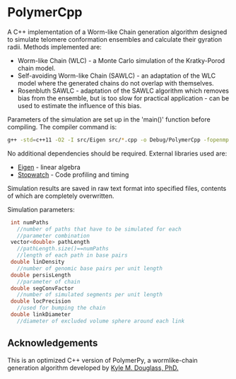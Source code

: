 # PolymerCpp

A C++ implementation of a Worm-like Chain generation algorithm designed to simulate telomere conformation ensembles and calculate their gyration radii. Methods implemented are:
 - Worm-like Chain (WLC) - a Monte Carlo simulation of the Kratky-Porod chain model.
 - Self-avoiding Worm-like Chain (SAWLC) - an adaptation of the WLC model where the generated chains do not overlap with themselves.
 - Rosenbluth SAWLC - adaptation of the SAWLC algorithm which removes bias from the ensemble, but is too slow for practical application - can be used to estimate the influence of this bias.

Parameters of the simulation are set up in the 'main()' function before compiling. The compiler command is:

```bash
g++ -std=c++11 -O2 -I src/Eigen src/*.cpp -o Debug/PolymerCpp -fopenmp
```

No additional dependencies should be required. External libraries used are:
 - [Eigen](http://eigen.tuxfamily.org/) - linear algebra
 - [Stopwatch](https://code.google.com/p/cpp-stopwatch/) - Code profiling and timing

Simulation results are saved in raw text format into specified files, contents of which are completely overwritten.

Simulation parameters:
```c++
 int numPaths
   //number of paths that have to be simulated for each
   //parameter combination
 vector<double> pathLength
   //pathLength.size()==numPaths
   //length of each path in base pairs
 double linDensity
   //number of genomic base pairs per unit length
 double persisLength
   //parameter of chain
 double segConvFactor
   //number of simulated segments per unit length
 double locPrecision
   //used for bumping the chain
 double linkDiameter
   //diameter of excluded volume sphere around each link
```


## Acknowledgements
This is an optimized C++ version of PolymerPy, a wormlike-chain generation algorithm developed by [Kyle M. Douglass, PhD.](https://github.com/kmdouglass)
